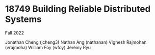 # 18749 Building Reliable Distributed Systems

Fall 2022

Jonathan Cheng (jcheng3)
Nathan Ang (nathanan)
Vignesh Rajmohan (vrajmoha)
William Foy (wfoy)
Jeremy Ryu